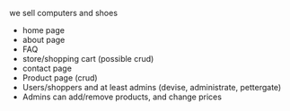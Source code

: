 we sell computers and shoes
- home page
- about page
- FAQ
- store/shopping cart (possible crud)
- contact page
- Product page (crud)
- Users/shoppers and at least admins (devise, administrate, pettergate)
- Admins can add/remove products, and change prices
